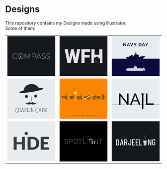 # Designs
This repository contains my Designs made using Illustrator.<br>
Some of them:<br>
<table>
<tr><td><img src="./2020-12/png/12.12.2020.png"></td><td><img src="./2021-01/png/05.01.2021.png"></td><td><img src="./2020-12/png/04.12.2020.png"></td></tr>
<tr><td><img src="./2020-11/png/18.11.2020.png"></td><td><img src="./2020-11/png/19.11.2020.png"></td><td><img src="./2020-11/png/24.11.2020.png"></td></tr>
<tr><td><img src="./2020-11/png/23.11.2020.png"></td><td><img src="./2020-11/png/21.11.2020.png"></td><td><img src="./2020-12/png/31.12.2020.png"></td></tr>
</table>
